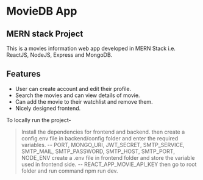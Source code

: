 # MovieDB App

## MERN stack Project

This is a movies information web app developed in MERN Stack i.e. ReactJS, NodeJS, Express and MongoDB.

## Features

- User can create account and edit their profile.
- Search the movies and can view details of movie.
- Can add the movie to their watchlist and remove them.
- Nicely designed frontend.

To locally run the project-

> Install the dependencies for frontend and backend.
> then create a config.env file in backend/config folder and enter the required variables.
 -- PORT, MONGO_URI, JWT_SECRET, SMTP_SERVICE, SMTP_MAIL, SMTP_PASSWORD, SMTP_HOST, SMTP_PORT, NODE_ENV
> create a .env file in frontend folder and store the variable used in frontend side.
 -- REACT_APP_MOVIE_API_KEY
> then go to root folder and run command npm run dev.
